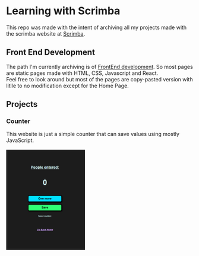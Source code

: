 # Learning with Scrimba

This repo was made with the intent of archiving all my projects made with the scrimba website at [Scrimba](https://scrimba.com/).

## Front End Development

The path I'm currently archiving is of [FrontEnd development](https://scrimba.com/frontend-path-c0j).
So most pages are static pages made with HTML, CSS, Javascript and React.
<br>
Feel free to look around but most of the pages are copy-pasted version with litlle to no modification except for the Home Page.

## Projects

### Counter

This website is just a simple counter that can save values using mostly JavaScript.
<br>
<br>
<img src="res/images/day1.png" height="270px">

###
